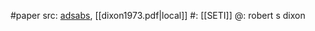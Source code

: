 #paper 
src: [adsabs](https://ui.adsabs.harvard.edu/abs/1973Icar...20..187D/abstract), [[dixon1973.pdf|local]] 
#: [[SETI]] 
@: robert s dixon 

